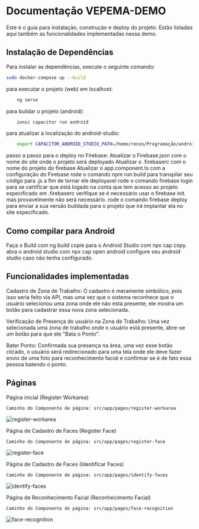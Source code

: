 # Documentação VEPEMA-DEMO

Este é o guia para instalação, construção e deploy do projeto.  Estão listadas aqui também as funcionalidades implementadas nessa demo.

## Instalação de Dependências

Para instalar as dependências, execute o seguinte comando:

```bash
sudo docker-compose up --build
```

para executar o projeto (web) em localhost:

```bash
    ng serve
```

para buildar o projeto (android):

```bash
    ionic capacitor run android
```

para atualizar a localização do android-studio:

```bash
    export CAPACITOR_ANDROID_STUDIO_PATH=/home/renzo/Programação/android-studio/bin/studio.sh
```

passo a passo para o deploy no Firebase:
    Atualizar o Firebase.json com o nome do site onde o projeto será deployado
    Atualizar o .firebaserc com o nome do projeto do firebase
    Atualizar o app.component.ts com a configuração do Firebase
    rode o comando npm run build para transpilar seu código para .js a fim de tornar ele deployavel
    rode o comando firebase login para se certificar que está logado na conta que tem acesso ao projeto especificado em .firebaserc
    verifique se é necessário usar o firebase init. mas provavelmente não será necessário.
    rode o comando firebase deploy para enviar a sua versão buildada para o projeto que irá implantar ela no site especificado.

## Como compilar para Android

Faça o Build com ng build
copie para o Android Studio com npx cap copy.
abra o android studio com npx cap open android
configure seu android studio caso não tenha configurado.

## Funcionalidades implementadas

Cadastro de Zona de Trabalho:
O cadastro é meramente simbólico, pois isso seria feito via API, mas uma vez que o sistema reconhece que o usuário selecionou uma zona onde ele não está presente, ele mostra um botão para cadastrar essa nova zona selecionada.

Verificação de Presença do usuário na Zona de Trabalho:  Uma vez selecionada uma zona de trabalho onde o usuário está presente, abre-se um botão para que ele "Bata o Ponto".

Bater Ponto:  Confirmada sua presença na área, uma vez esse botão clicado, o usuário será redirecionado para uma tela onde ele deve fazer envio de uma foto para reconhecimento facial e confirmar se é de fato essa pessoa batendo o ponto.

## Páginas

Página inicial (Register Workarea)

```
Caminho do Componente de página: src/app/pages/register-workarea  
```

![register-workarea](src/assets/prints/register-workarea.png)

Página de Cadastro de Faces (Register Face)

```
Caminho do Componente de página: src/app/pages/register-face  
```

![register-face](src/assets/prints/register-face.png)

Página de Cadastro de Faces (Identificar Faces)

```
Caminho do Componente de página: src/app/pages/identify-faces
```

![identify-faces](src/assets/prints/identify-faces.png)

Página de Reconhecimento Facial (Reconhecimento Facial)

```
Caminho do Componente de página: src/app/pages/face-recognition
```

![face-recognition](src/assets/prints/face-recognition.png)
